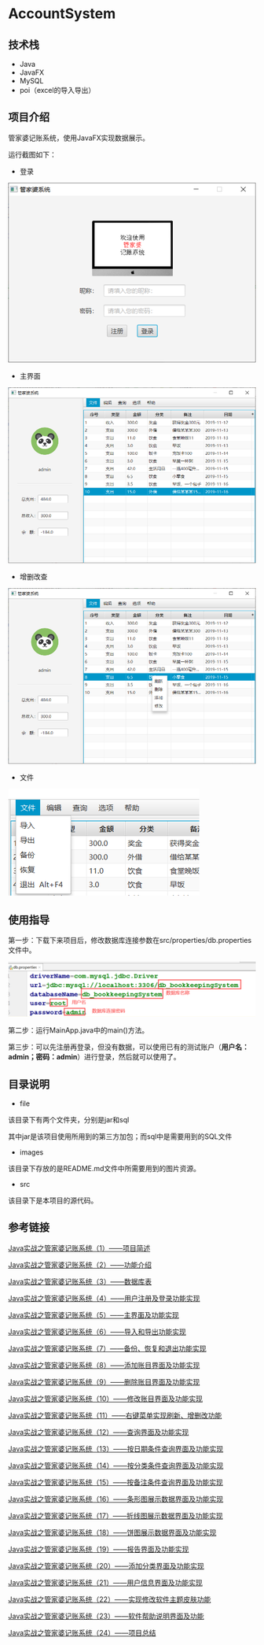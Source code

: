 # AccountSystem

## 技术栈

- Java
- JavaFX
- MySQL
- poi（excel的导入导出）

## 项目介绍

管家婆记账系统，使用JavaFX实现数据展示。

运行截图如下：

- 登录

![image-20210223202219330](images/image-20210223202219330.png)

- 主界面

![image-20210223202251558](images/image-20210223202251558.png)

- 增删改查

![image-20210223202308201](images/image-20210223202308201.png)

- 文件

![image-20210223202339301](images/image-20210223202339301.png)

## 使用指导

第一步：下载下来项目后，修改数据库连接参数在src/properties/db.properties文件中。

![image-20210223201825208](images/image-20210223201825208.png)

第二步：运行MainApp.java中的main()方法。

第三步：可以先注册再登录，但没有数据，可以使用已有的测试账户（**用户名：admin；密码：admin**）进行登录，然后就可以使用了。

## 目录说明

- file

该目录下有两个文件夹，分别是jar和sql

其中jar是该项目使用所用到的第三方加包；而sql中是需要用到的SQL文件

- images

该目录下存放的是README.md文件中所需要用到的图片资源。

- src

该目录下是本项目的源代码。

## 参考链接

[Java实战之管家婆记账系统（1）——项目简述](http://mp.weixin.qq.com/s?__biz=MzU4MDc0NDI0NQ==&mid=2247485214&idx=1&sn=e9f0e848650a18467dfcadd87dec8127&chksm=fd536244ca24eb5268db7fa6e25483f2ee581cbe50043df12a00f737bad3f3f9a35282d46541&scene=21#wechat_redirect)

[Java实战之管家婆记账系统（2）——功能介绍](http://mp.weixin.qq.com/s?__biz=MzU4MDc0NDI0NQ==&mid=2247485217&idx=1&sn=891cb6b20baa103b40c59f3f1445d8ff&chksm=fd53627bca24eb6d62c1e218678462e379f45845d79375c2f028266ca61006d0354e7162325e&scene=21#wechat_redirect)

[Java实战之管家婆记账系统（3）——数据库表](http://mp.weixin.qq.com/s?__biz=MzU4MDc0NDI0NQ==&mid=2247485218&idx=1&sn=aa4a6ba06e4e22c254624c96b092fa08&chksm=fd536278ca24eb6e3f9cb8179da063a82e3bf3e01541e6c1204b4f416a8c6c5da3567fee9382&scene=21#wechat_redirect)

[Java实战之管家婆记账系统（4）——用户注册及登录功能实现](http://mp.weixin.qq.com/s?__biz=MzU4MDc0NDI0NQ==&mid=2247485220&idx=1&sn=8b26b28a056c0776ccafd61574d562f6&chksm=fd53627eca24eb686ed5ebd5520dc0bb8456d860aa6693e4bacb1b6315eddcf7196fae85b0ec&scene=21#wechat_redirect)

[Java实战之管家婆记账系统（5）——主界面及功能实现](http://mp.weixin.qq.com/s?__biz=MzU4MDc0NDI0NQ==&mid=2247485222&idx=1&sn=63b20f23694dfa85b087aa4b32e52826&chksm=fd53627cca24eb6af9a34a407ea1e6b4dd0472e5a5b0d11bb6349753195eba5b9b7166184ad9&scene=21#wechat_redirect)

[Java实战之管家婆记账系统（6）——导入和导出功能实现](http://mp.weixin.qq.com/s?__biz=MzU4MDc0NDI0NQ==&mid=2247485224&idx=1&sn=ad144defc6dd06f8ab477188cdb78d3a&chksm=fd536272ca24eb64777005461bac8f3744718264c73de5ba819a6b1a4a5940c09776ebe12807&scene=21#wechat_redirect)

[Java实战之管家婆记账系统（7）——备份、恢复和退出功能实现](http://mp.weixin.qq.com/s?__biz=MzU4MDc0NDI0NQ==&mid=2247485227&idx=1&sn=d7beaa83625eea3ae9afe1f6fb3111ad&chksm=fd536271ca24eb6708d6275b446adb94e1c4e12c745416fb55827c0797553d273118c6bc486e&scene=21#wechat_redirect)

[Java实战之管家婆记账系统（8）——添加账目界面及功能实现](http://mp.weixin.qq.com/s?__biz=MzU4MDc0NDI0NQ==&mid=2247485229&idx=1&sn=7f736a70a6851f9e7a5bad8e9034e651&chksm=fd536277ca24eb6102c40b4ae10dc107a70d964a7a2761fb478d82a2e8de321d375704ed06dc&scene=21#wechat_redirect)

[Java实战之管家婆记账系统（9）——删除账目界面及功能实现](http://mp.weixin.qq.com/s?__biz=MzU4MDc0NDI0NQ==&mid=2247485230&idx=1&sn=2cabc3c3ae01eddb37214866ecd2ee10&chksm=fd536274ca24eb627d00e303814eabda9d79105b19d6ecdf4daa39d11fd370b91f56e9c3b3a9&scene=21#wechat_redirect)

[Java实战之管家婆记账系统（10）——修改账目界面及功能实现](http://mp.weixin.qq.com/s?__biz=MzU4MDc0NDI0NQ==&mid=2247485231&idx=1&sn=9a05806290733597a0774d3607f3f670&chksm=fd536275ca24eb632b457620797d515280807b8feb11c4c6483f6232c67128b487ea32f99644&scene=21#wechat_redirect)

[Java实战之管家婆记账系统（11）——右键菜单实现刷新、增删改功能](http://mp.weixin.qq.com/s?__biz=MzU4MDc0NDI0NQ==&mid=2247485232&idx=1&sn=87a6bd3bee25f25b4c6ada6aafa38e41&chksm=fd53626aca24eb7c031423ef909452ae96e6395c4143351ea2634181f223ee11a98be6df5533&scene=21#wechat_redirect)

[Java实战之管家婆记账系统（12）——查询界面及功能实现](http://mp.weixin.qq.com/s?__biz=MzU4MDc0NDI0NQ==&mid=2247485233&idx=1&sn=672d44cc1b2659a84a0789be7602b4f9&chksm=fd53626bca24eb7d3269d530ef7cce2731718b1cc4721ddd96a13a8943ab29cf7653c3d444c4&scene=21#wechat_redirect)

[Java实战之管家婆记账系统（13）——按日期条件查询界面及功能实现](http://mp.weixin.qq.com/s?__biz=MzU4MDc0NDI0NQ==&mid=2247485234&idx=1&sn=3cd843cc8efeaf279630d64f61fdde01&chksm=fd536268ca24eb7e80c3bc3d21dddb709a1767844fa93f374a83d8f1f4438eeaf3fa86b53508&scene=21#wechat_redirect)

[Java实战之管家婆记账系统（14）——按分类条件查询界面及功能实现](http://mp.weixin.qq.com/s?__biz=MzU4MDc0NDI0NQ==&mid=2247485235&idx=1&sn=115fa8eb59c5db6f93b072accd2ce60f&chksm=fd536269ca24eb7fa93e84c4397850cb0f5701155b23f815623967136cc92bb448cab24a4a69&scene=21#wechat_redirect)

[Java实战之管家婆记账系统（15）——按备注条件查询界面及功能实现](http://mp.weixin.qq.com/s?__biz=MzU4MDc0NDI0NQ==&mid=2247485236&idx=1&sn=7d03a5f1983e7002047e8dc7dcd8e2c8&chksm=fd53626eca24eb783d8acec9973a2545c680b4b35c7f0f9f00f994a4631d693bcb2ed9c5e5d5&scene=21#wechat_redirect)

[Java实战之管家婆记账系统（16）——条形图展示数据界面及功能实现](http://mp.weixin.qq.com/s?__biz=MzU4MDc0NDI0NQ==&mid=2247485237&idx=1&sn=fc509a1c5ae2424f3799dcc465d1ffa1&chksm=fd53626fca24eb797af3719418024f438bacb3137ac46836897f6611104312f078997446629b&scene=21#wechat_redirect)

[Java实战之管家婆记账系统（17）——折线图展示数据界面及功能实现](http://mp.weixin.qq.com/s?__biz=MzU4MDc0NDI0NQ==&mid=2247485238&idx=1&sn=7f3cee37d4fa92e55618877b8da54240&chksm=fd53626cca24eb7a76eae918f214b7d0ba3269cfa52c91f1bfc32bd7455e5b0ef255464573f5&scene=21#wechat_redirect)

[Java实战之管家婆记账系统（18）——饼图展示数据界面及功能实现](http://mp.weixin.qq.com/s?__biz=MzU4MDc0NDI0NQ==&mid=2247485239&idx=1&sn=aa940c9074b5bc1953b28c876f7de3f2&chksm=fd53626dca24eb7bd193ab452f9d0f148c26c13186cfa068754a58dba47a697dacdaab9dac2a&scene=21#wechat_redirect)

[Java实战之管家婆记账系统（19）——报告界面及功能实现](http://mp.weixin.qq.com/s?__biz=MzU4MDc0NDI0NQ==&mid=2247485240&idx=1&sn=d6ee5e5fb6c14a89ef5ee5d2885ceb42&chksm=fd536262ca24eb74c3da16c59250b897f402e25d78788dc28620310d592039c7212629748371&scene=21#wechat_redirect)

[Java实战之管家婆记账系统（20）——添加分类界面及功能实现](http://mp.weixin.qq.com/s?__biz=MzU4MDc0NDI0NQ==&mid=2247485241&idx=1&sn=7d45906f3de8f64eb49fda83d14785a8&chksm=fd536263ca24eb75c8cc3667c2ece0f05c6f7b98101716f3caf9ecc0bebbb839c0d54d7865ff&scene=21#wechat_redirect)

[Java实战之管家婆记账系统（21）——用户信息界面及功能实现](http://mp.weixin.qq.com/s?__biz=MzU4MDc0NDI0NQ==&mid=2247485242&idx=1&sn=b0b72bd5d898a19172ec391ee58f5c3a&chksm=fd536260ca24eb76b0830e4776fcb89bb7f543687f028401121a2f60e33e5f53a1fcb4f11b21&scene=21#wechat_redirect)

[Java实战之管家婆记账系统（22）——实现修改软件主题皮肤功能](http://mp.weixin.qq.com/s?__biz=MzU4MDc0NDI0NQ==&mid=2247485243&idx=1&sn=b1c36ea17ef8ecaed4ece993310b712b&chksm=fd536261ca24eb77fe5b7ad7d87c45e265586d1cba041f9c9204325ac4f1fe7ae79d0f1d77f5&scene=21#wechat_redirect)

[Java实战之管家婆记账系统（23）——软件帮助说明界面及功能](http://mp.weixin.qq.com/s?__biz=MzU4MDc0NDI0NQ==&mid=2247485244&idx=1&sn=8d03ee8cc612d06be1219c237d335e50&chksm=fd536266ca24eb707877ed4657d805aa05d911c9a32272386ec88d29424d454a702ddc99bf06&scene=21#wechat_redirect)

[Java实战之管家婆记账系统（24）——项目总结](http://mp.weixin.qq.com/s?__biz=MzU4MDc0NDI0NQ==&mid=2247485245&idx=1&sn=a62cfb7e4377763a73b033b38275cec0&chksm=fd536267ca24eb712c53fa0c22a844945269f7304856920a191227e3a748a9212f8291d93aca&scene=21#wechat_redirect)
